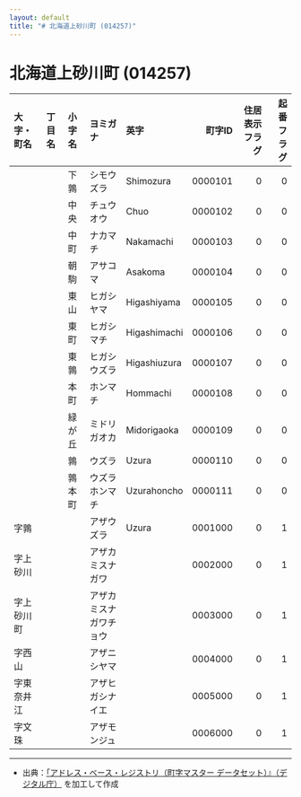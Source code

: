 ```yaml
---
layout: default
title: "# 北海道上砂川町 (014257)"
---
```


# 北海道上砂川町 (014257)

| 大字・町名 | 丁目名 | 小字名 | ヨミガナ | 英字 | 町字ID | 住居表示フラグ | 起番フラグ |
|:--------|:------|:------|:-----------------|:---------------------|--------:|----------:|--------:|
|  |  | 下鶉 | シモウズラ | Shimozura | 0000101 | 0 | 0 |
|  |  | 中央 | チュウオウ | Chuo | 0000102 | 0 | 0 |
|  |  | 中町 | ナカマチ | Nakamachi | 0000103 | 0 | 0 |
|  |  | 朝駒 | アサコマ | Asakoma | 0000104 | 0 | 0 |
|  |  | 東山 | ヒガシヤマ | Higashiyama | 0000105 | 0 | 0 |
|  |  | 東町 | ヒガシマチ | Higashimachi | 0000106 | 0 | 0 |
|  |  | 東鶉 | ヒガシウズラ | Higashiuzura | 0000107 | 0 | 0 |
|  |  | 本町 | ホンマチ | Hommachi | 0000108 | 0 | 0 |
|  |  | 緑が丘 | ミドリガオカ | Midorigaoka | 0000109 | 0 | 0 |
|  |  | 鶉 | ウズラ | Uzura | 0000110 | 0 | 0 |
|  |  | 鶉本町 | ウズラホンマチ | Uzurahoncho | 0000111 | 0 | 0 |
| 字鶉 |  |  | アザウズラ | Uzura | 0001000 | 0 | 1 |
| 字上砂川 |  |  | アザカミスナガワ |  | 0002000 | 0 | 1 |
| 字上砂川町 |  |  | アザカミスナガワチョウ |  | 0003000 | 0 | 1 |
| 字西山 |  |  | アザニシヤマ |  | 0004000 | 0 | 1 |
| 字東奈井江 |  |  | アザヒガシナイエ |  | 0005000 | 0 | 1 |
| 字文珠 |  |  | アザモンジュ |  | 0006000 | 0 | 1 |

---

- 出典：[「アドレス・ベース・レジストリ（町字マスター データセット）』（デジタル庁）](https://www.digital.go.jp/policies/base_registry_address/) を加工して作成